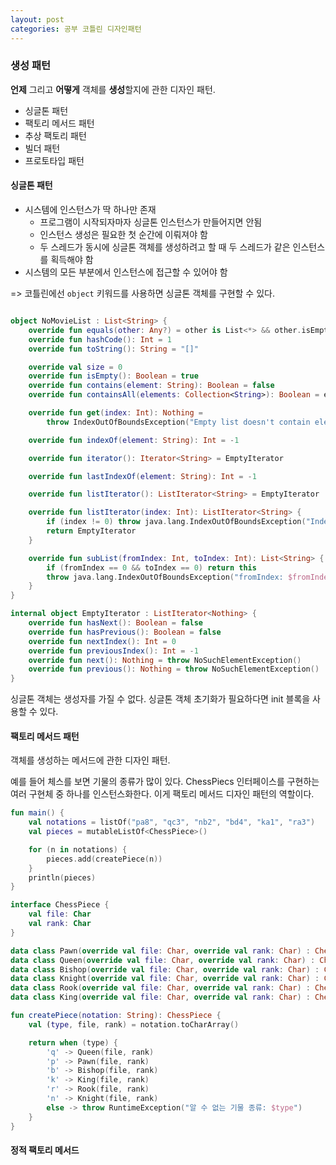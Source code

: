 ```yaml
---
layout: post
categories: 공부 코틀린 디자인패턴
---
```


### 생성 패턴

**언제** 그리고 **어떻게** 객체를 **생성**할지에 관한 디자인 패턴. 
- 싱글톤 패턴
- 팩토리 메서드 패턴
- 추상 팩토리 패턴
- 빌더 패턴
- 프로토타입 패턴 

#### 싱글톤 패턴
- 시스템에 인스턴스가 딱 하나만 존재 
    - 프로그램이 시작되자마자 싱글톤 인스턴스가 만들어지면 안됨
    - 인스턴스 생성은 필요한 첫 순간에 이뤄져야 함
    - 두 스레드가 동시에 싱글톤 객체를 생성하려고 할 때 두 스레드가 같은 인스턴스를 획득해야 함 
- 시스템의 모든 부분에서 인스턴스에 접근할 수 있어야 함 

=> 코틀린에선 `object` 키워드를 사용하면 싱글톤 객체를 구현할 수 있다. 

```kotlin

object NoMovieList : List<String> {
    override fun equals(other: Any?) = other is List<*> && other.isEmpty()
    override fun hashCode(): Int = 1
    override fun toString(): String = "[]"

    override val size = 0
    override fun isEmpty(): Boolean = true
    override fun contains(element: String): Boolean = false
    override fun containsAll(elements: Collection<String>): Boolean = elements.isEmpty()

    override fun get(index: Int): Nothing =
        throw IndexOutOfBoundsException("Empty list doesn't contain element at index $index.")

    override fun indexOf(element: String): Int = -1

    override fun iterator(): Iterator<String> = EmptyIterator

    override fun lastIndexOf(element: String): Int = -1

    override fun listIterator(): ListIterator<String> = EmptyIterator

    override fun listIterator(index: Int): ListIterator<String> {
        if (index != 0) throw java.lang.IndexOutOfBoundsException("Index: $index")
        return EmptyIterator
    }

    override fun subList(fromIndex: Int, toIndex: Int): List<String> {
        if (fromIndex == 0 && toIndex == 0) return this
        throw java.lang.IndexOutOfBoundsException("fromIndex: $fromIndex, toIndex: $toIndex")
    }
}

internal object EmptyIterator : ListIterator<Nothing> {
    override fun hasNext(): Boolean = false
    override fun hasPrevious(): Boolean = false
    override fun nextIndex(): Int = 0
    override fun previousIndex(): Int = -1
    override fun next(): Nothing = throw NoSuchElementException()
    override fun previous(): Nothing = throw NoSuchElementException()
}

```

싱글톤 객체는 생성자를 가질 수 없다. 싱글톤 객체 초기화가 필요하다면 init 블록을 사용할 수 있다. 


#### 팩토리 메서드 패턴 

객체를 생성하는 메서드에 관한 디자인 패턴. 

예를 들어 체스를 보면 기물의 종류가 많이 있다. ChessPiecs 인터페이스를 구현하는 여러 구현체 중 하나를 인스턴스화한다. 
이게 팩토리 메서드 디자인 패턴의 역할이다. 

```kotlin
fun main() {
    val notations = listOf("pa8", "qc3", "nb2", "bd4", "ka1", "ra3")
    val pieces = mutableListOf<ChessPiece>()

    for (n in notations) {
        pieces.add(createPiece(n))
    }
    println(pieces)
}

interface ChessPiece {
    val file: Char
    val rank: Char
}

data class Pawn(override val file: Char, override val rank: Char) : ChessPiece
data class Queen(override val file: Char, override val rank: Char) : ChessPiece
data class Bishop(override val file: Char, override val rank: Char) : ChessPiece
data class Knight(override val file: Char, override val rank: Char) : ChessPiece
data class Rook(override val file: Char, override val rank: Char) : ChessPiece
data class King(override val file: Char, override val rank: Char) : ChessPiece

fun createPiece(notation: String): ChessPiece {
    val (type, file, rank) = notation.toCharArray()

    return when (type) {
        'q' -> Queen(file, rank)
        'p' -> Pawn(file, rank)
        'b' -> Bishop(file, rank)
        'k' -> King(file, rank)
        'r' -> Rook(file, rank)
        'n' -> Knight(file, rank)
        else -> throw RuntimeException("알 수 없는 기물 종류: $type")
    }
}
```

#### 정적 팩토리 메서드 


